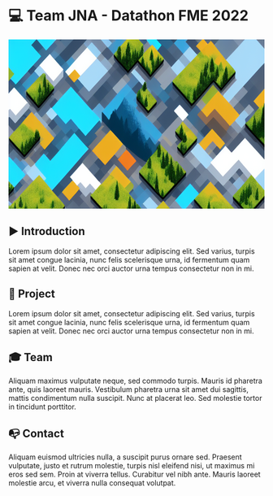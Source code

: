 # 💻 Team JNA - Datathon FME 2022

<p align="center">
  <img width="1024" height="333" src="https://raw.githubusercontent.com/JNA-DatathonFME2022/.github/main/profile/assets/landscape.png">
</p>

## ▶️ Introduction

Lorem ipsum dolor sit amet, consectetur adipiscing elit. Sed varius, turpis sit amet congue lacinia, nunc felis scelerisque urna, id fermentum quam sapien at velit. Donec nec orci auctor urna tempus consectetur non in mi. 

## 🧭 Project

Lorem ipsum dolor sit amet, consectetur adipiscing elit. Sed varius, turpis sit amet congue lacinia, nunc felis scelerisque urna, id fermentum quam sapien at velit. Donec nec orci auctor urna tempus consectetur non in mi. 

## 🎓 Team

Aliquam maximus vulputate neque, sed commodo turpis. Mauris id pharetra ante, quis laoreet mauris. Vestibulum pharetra urna sit amet dui sagittis, mattis condimentum nulla suscipit. Nunc at placerat leo. Sed molestie tortor in tincidunt porttitor.

## 📭 Contact

Aliquam euismod ultricies nulla, a suscipit purus ornare sed. Praesent vulputate, justo et rutrum molestie, turpis nisl eleifend nisi, ut maximus mi eros sed sem. Proin at viverra tellus. Curabitur vel nibh ante. Mauris laoreet molestie arcu, et viverra nulla consequat volutpat.
